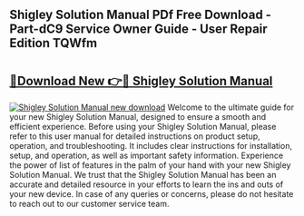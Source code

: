 ## Shigley Solution Manual PDf Free Download - Part-dC9 Service Owner Guide - User Repair Edition TQWfm

# <h2><a href="http://bc87854.oget.top/?id=Shigley+Solution+Manual">🔗Download New 👉🔴 Shigley Solution Manual</a></h2>

[![Shigley Solution Manual new download](https://i.imgur.com/5g1atiW.png)](http://bc87854.oget.top/?id=Shigley+Solution+Manual)
Welcome to the ultimate guide for your new Shigley Solution Manual, designed to ensure a smooth and efficient experience. Before using your Shigley Solution Manual, please refer to this user manual for detailed instructions on product setup, operation, and troubleshooting. It includes clear instructions for installation, setup, and operation, as well as important safety information. Experience the power of list of features in the palm of your hand with your new Shigley Solution Manual. We trust that the Shigley Solution Manual has been an accurate and detailed resource in your efforts to learn the ins and outs of your new device. In case of any queries or concerns, please do not hesitate to reach out to our customer service team.

